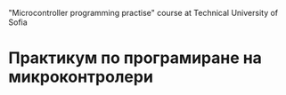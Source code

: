 "Microcontroller programming practise" course at Technical University of Sofia  
  
Практикум по програмиране на микроконтролери
============================================  

